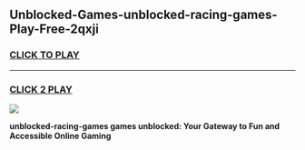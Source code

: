 
## Unblocked-Games-unblocked-racing-games-Play-Free-2qxji
<h3>
<a href="https://premium76.site?title=unblocked-racing-games&ref=23A">CLICK TO PLAY</a></h3>
<hr>

<h3>
<a href="https://premium76.site?title=unblocked-racing-games&ref=23A">CLICK 2 PLAY</a>
  
</h3>

<a href="https://premium76.site?title=unblocked-racing-games&ref=23A"><img src="https://clearcache.store/games.png"></a>


**unblocked-racing-games games unblocked: Your Gateway to Fun and Accessible Online Gaming**
